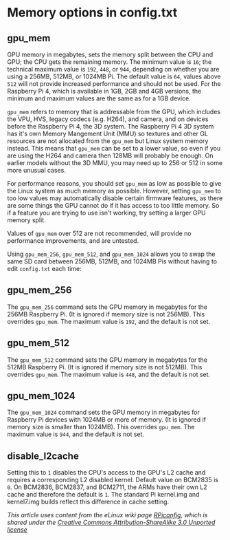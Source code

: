 # Memory options in config.txt

## gpu_mem

GPU memory in megabytes, sets the memory split between the CPU and GPU; the CPU gets the remaining memory. The minimum value is `16`; the technical maximum value is `192`, `448`, or `944`, depending on whether you are using a 256MB, 512MB, or 1024MB Pi. The default value is `64`, values above `512` will not provide increased performance and should not be used. For the Raspberry Pi 4, which is available in 1GB, 2GB and 4GB versions, the minimum and maximum values are the same as for a 1GB device.

`gpu_mem` refers to memory that is addressable from the GPU, which includes the VPU, HVS, legacy codecs (e.g. H264), and camera, and on devices before the Raspberry Pi 4, the 3D system. The Raspberry Pi 4 3D system has it's own Memory Mangement Unit (MMU) so textures and other GL resources are not allocated from the `gpu_mem` but Linux system memory instead. This means that `gpu_mem` can be set to a lower value, so even if you are using the H264 and camera then 128MB will probably be enough. On earlier models without the 3D MMU, you may need up to 256 or 512 in some more unusual cases. 

For performance reasons, you should set `gpu_mem` as low as possible to give the Linux system as much memory as possible. However, setting `gpu_mem` to too low values may automatically disable certain firmware features, as there are some things the GPU cannot do if it has access to too little memory. So if a feature you are trying to use isn't working, try setting a larger GPU memory split.

Values of `gpu_mem` over 512 are not recommended, will provide no performance improvements, and are untested.

Using `gpu_mem_256`, `gpu_mem_512`, and `gpu_mem_1024` allows you to swap the same SD card between 256MB, 512MB, and 1024MB Pis without having to edit `config.txt` each time:

## gpu_mem_256

The `gpu_mem_256` command sets the GPU memory in megabytes for the 256MB Raspberry Pi. (It is ignored if memory size is not 256MB). This overrides `gpu_mem`. The maximum value is `192`, and the default is not set.

## gpu_mem_512

The `gpu_mem_512` command sets the GPU memory in megabytes for the 512MB Raspberry Pi. (It is ignored if memory size is not 512MB). This overrides `gpu_mem`. The maximum value is `448`, and the default is not set.

## gpu_mem_1024

The `gpu_mem_1024` command sets the GPU memory in megabytes for Raspberry Pi devices with 1024MB or more of memory. (It is ignored if memory size is smaller than 1024MB). This overrides `gpu_mem`. The maximum value is `944`, and the default is not set.

## disable_l2cache

Setting this to `1` disables the CPU's access to the GPU's L2 cache and requires a corresponding L2 disabled kernel. Default value on BCM2835 is `0`. On BCM2836, BCM2837, and BCM2711, the ARMs have their own L2 cache and therefore the default is `1`.
The standard Pi kernel.img and kernel7.img builds reflect this difference in cache setting.

*This article uses content from the eLinux wiki page [RPiconfig](https://elinux.org/RPiconfig), which is shared under the [Creative Commons Attribution-ShareAlike 3.0 Unported license](https://creativecommons.org/licenses/by-sa/3.0/)*
